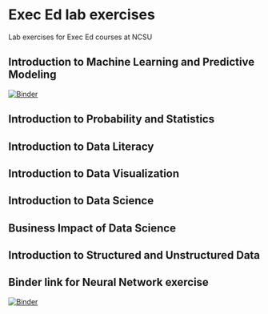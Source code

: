 # Exec Ed lab exercises

Lab exercises for Exec Ed courses at NCSU

## Introduction to Machine Learning and Predictive Modeling

[![Binder](https://mybinder.org/badge_logo.svg)](https://mybinder.org/v2/gh/jld23/linearAlgebra.git/master?urlpath=lab)

## Introduction to Probability and Statistics

## Introduction to Data Literacy

## Introduction to Data Visualization

## Introduction to Data Science

## Business Impact of Data Science

## Introduction to Structured and Unstructured Data

## Binder link for Neural Network exercise

[![Binder](https://mybinder.org/badge_logo.svg)](https://mybinder.org/v2/gh/jld23/linearAlgebra.git/master?urlpath=lab/tree/neuralNetwork.ipynb)

